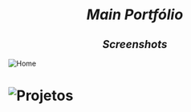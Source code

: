 *<h1 align="center" >Main Portfólio</h1>*

_<h2 align="center">Screenshots</h2>_

![Home](<https://firebasestorage.googleapis.com/v0/b/d5reactgallery-9f63c.appspot.com/o/Captura%20de%20Tela%20(16).png?alt=media&token=32eab93e-679f-434b-aa73-39fe84547a16>)

![Projetos](<https://firebasestorage.googleapis.com/v0/b/d5reactgallery-9f63c.appspot.com/o/Captura%20de%20Tela%20(17).png?alt=media&token=6b97278c-6f5e-4a63-9219-15cfca9f3a8e>)
=======
